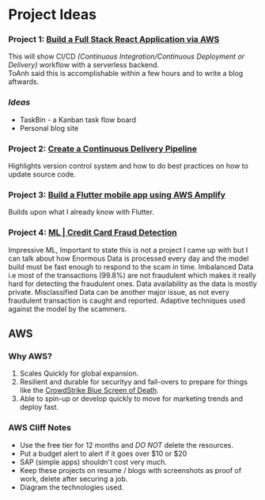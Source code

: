 # Project Ideas 

### Project 1: [Build a Full Stack React Application via AWS](https://aws.amazon.com/getting-started/hands-on/build-react-app-amplify-graphql/)
This will show CI/CD _(Continuous Integration/Continuous Deployment or Delivery)_ workflow with a serverless backend.  
ToAnh said this is accomplishable within a few hours and to write a blog aftwards.

### *Ideas*
- TaskBin - a Kanban task flow board
- Personal blog site

### Project 2: [Create a Continuous Delivery Pipeline](https://aws.amazon.com/getting-started/hands-on/create-continuous-delivery-pipeline/?ref=gsrchandson)
Highlights version control system and how to do best practices on how to update source code.

### Project 3: [Build a Flutter mobile app using AWS Amplify](https://aws.amazon.com/getting-started/hands-on/build-flutter-mobile-app-part-one/)
Builds upon what I already know with Flutter.

### Project 4: [ML | Credit Card Fraud Detection](https://www.geeksforgeeks.org/ml-credit-card-fraud-detection/?fbclid=IwZXh0bgNhZW0CMTEAAR3Af88aeSb87zDEcjdzfr8OdbbLw_9HRYBq7d14FJi1D7umJQs3NNpl13s_aem_tanba6MbZdSUvEZVf-9--Q)
Impressive ML, Important to state this is not a project I came up with but I can talk about how Enormous Data is processed every day and the model build must be fast enough to respond to the scam in time. 
Imbalanced Data i.e most of the transactions (99.8%) are not fraudulent which makes it really hard for detecting the fraudulent ones. Data availability as the data is mostly private.
Misclassified Data can be another major issue, as not every fraudulent transaction is caught and reported. Adaptive techniques used against the model by the scammers.


## AWS
### Why AWS?
1. Scales Quickly for global expansion.
2. Resilient and durable for securityy and fail-overs to prepare for things like the [CrowdStrike Blue Screen of Death](https://economictimes.indiatimes.com/magazines/panache/microsoft-outage-cause-explained-what-is-crowdstrike-and-why-users-are-getting-windows-blue-screen-of-death/articleshow/111858827.cms?from=mdr).
3. Able to spin-up or develop quickly to move for marketing trends and deploy fast.

### AWS Cliff Notes
- Use the free tier for 12 months and *DO NOT* delete the resources.
- Put a budget alert to alert if it goes over $10 or $20
- SAP (simple apps) shouldn't cost very much.
- Keep these projects on resume / blogs with screenshots as proof of work, delete after securing a job.
- Diagram the technologies used.  
  
